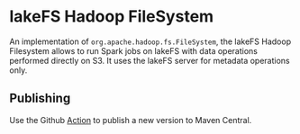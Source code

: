 # lakeFS Hadoop FileSystem

An implementation of `org.apache.hadoop.fs.FileSystem`, the lakeFS Hadoop Filesystem allows to run Spark jobs on lakeFS with data operations performed directly on S3.
It uses the lakeFS server for metadata operations only.

## Publishing

Use the Github [Action](https://github.com/treeverse/lakeFS/actions/workflows/publish-hadoop-lakefs.yaml) to publish a new version to Maven Central.
